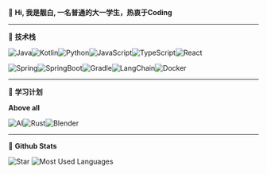 👋 **Hi, 我是靓白, 一名普通的大一学生，热衷于Coding**

---

🔗 **技术栈**

![Java](https://img.shields.io/badge/-Java-007396?logo=java&logoColor=white)![Kotlin](https://img.shields.io/badge/-Kotlin-7F52FF?logo=kotlin&logoColor=white)![Python](https://img.shields.io/badge/-Python-3776AB?logo=python&logoColor=white)![JavaScript](https://img.shields.io/badge/-JavaScript-%23F7DF1E?logo=javascript&logoColor=black)![TypeScript](https://img.shields.io/badge/-TypeScript-%233178C6?logo=typescript&logoColor=white)![React](https://img.shields.io/badge/-React-%2361DAFB?logo=react&logoColor=white)

![Spring](https://img.shields.io/badge/-Spring-%236DB33F?logo=spring&logoColor=white)![SpringBoot](https://img.shields.io/badge/-SpringBoot-%236DB33F?logo=springboot&logoColor=white)![Gradle](https://img.shields.io/badge/-Gradle-%2302303A?logo=gradle&logoColor=white)![LangChain](https://img.shields.io/badge/-LangChain-%231C3C3C?logo=langchain&logoColor=white)![Docker](https://img.shields.io/badge/-Docker-%232496ED?logo=docker&logoColor=white)

---

📖 **学习计划**

**Above all**

![AI](https://img.shields.io/badge/-AI-%23412991?logo=openai&logoColor=white)![Rust](https://img.shields.io/badge/-Rust-%23000000?logo=rust&logoColor=white)![Blender](https://img.shields.io/badge/-Blender-%23E87D0D?logo=blender&logoColor=white)

---

 👀 **Github Stats**

![Star](https://github-readme-stats.vercel.app/api?username=Liangbai2333&show_icons=true&count_private=true&hide_border=true) ![Most Used Languages](https://github-readme-stats.vercel.app/api/top-langs/?username=Liangbai2333&hide_border=true&layout=compact) 

